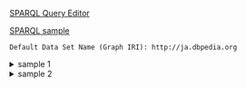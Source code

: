 
[SPARQL Query Editor](https://ja.dbpedia.org/sparql)

[SPARQL sample](http://uedayou.net/sparql-examples/)

`Default Data Set Name (Graph IRI): http://ja.dbpedia.org`

<details>
<summary>sample 1</summary>


``` SPARQL
PREFIX geo: <http://www.w3.org/2003/01/geo/wgs84_pos#>
PREFIX dbpedia-owl: <http://dbpedia.org/ontology/>
PREFIX rdfs: <http://www.w3.org/2000/01/rdf-schema#>

select * where {
  ?link a dbpedia-owl:Station;
  rdfs:label ?title;
  geo:lat ?lat;
  geo:long ?long.
}

```

</details>

<details>
<summary>sample 2</summary>

``` SPARQL
PREFIX geo: <http://www.w3.org/2003/01/geo/wgs84_pos#>
PREFIX owl: <http://dbpedia.org/ontology/>
PREFIX rdfs: <http://www.w3.org/2000/01/rdf-schema#>

select * where {
  ?link a owl:Museum;
  rdfs:label ?title;
  prop-ja:所在地 ?address; 
  geo:lat ?lat;
  geo:long ?long .
FILTER REGEX(?address, "^\\p{Han}{2,3}[都道府県]")
}
LIMIT 100

```

</details>
